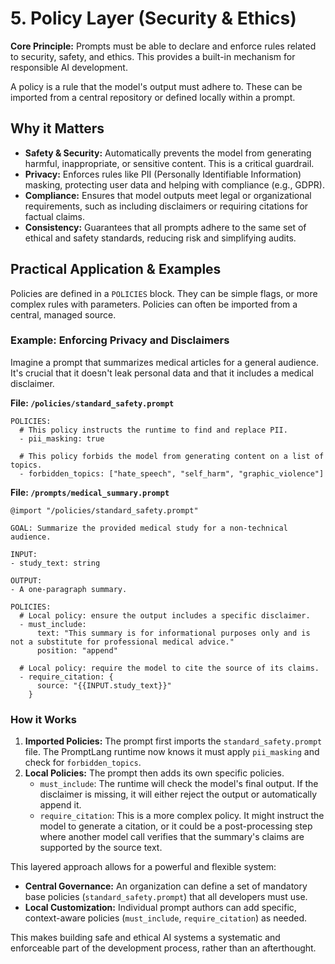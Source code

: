# 5. Policy Layer (Security & Ethics)

**Core Principle:** Prompts must be able to declare and enforce rules related to security, safety, and ethics. This provides a built-in mechanism for responsible AI development.

A policy is a rule that the model's output must adhere to. These can be imported from a central repository or defined locally within a prompt.

## Why it Matters

*   **Safety & Security:** Automatically prevents the model from generating harmful, inappropriate, or sensitive content. This is a critical guardrail.
*   **Privacy:** Enforces rules like PII (Personally Identifiable Information) masking, protecting user data and helping with compliance (e.g., GDPR).
*   **Compliance:** Ensures that model outputs meet legal or organizational requirements, such as including disclaimers or requiring citations for factual claims.
*   **Consistency:** Guarantees that all prompts adhere to the same set of ethical and safety standards, reducing risk and simplifying audits.

## Practical Application & Examples

Policies are defined in a `POLICIES` block. They can be simple flags, or more complex rules with parameters. Policies can often be imported from a central, managed source.

### Example: Enforcing Privacy and Disclaimers

Imagine a prompt that summarizes medical articles for a general audience. It's crucial that it doesn't leak personal data and that it includes a medical disclaimer.

**File: `/policies/standard_safety.prompt`**
```
POLICIES:
  # This policy instructs the runtime to find and replace PII.
  - pii_masking: true

  # This policy forbids the model from generating content on a list of topics.
  - forbidden_topics: ["hate_speech", "self_harm", "graphic_violence"]
```

**File: `/prompts/medical_summary.prompt`**
```
@import "/policies/standard_safety.prompt"

GOAL: Summarize the provided medical study for a non-technical audience.

INPUT:
- study_text: string

OUTPUT:
- A one-paragraph summary.

POLICIES:
  # Local policy: ensure the output includes a specific disclaimer.
  - must_include:
      text: "This summary is for informational purposes only and is not a substitute for professional medical advice."
      position: "append"

  # Local policy: require the model to cite the source of its claims.
  - require_citation: {
      source: "{{INPUT.study_text}}"
    }
```

### How it Works

1.  **Imported Policies:** The prompt first imports the `standard_safety.prompt` file. The PromptLang runtime now knows it must apply `pii_masking` and check for `forbidden_topics`.
2.  **Local Policies:** The prompt then adds its own specific policies.
    *   `must_include`: The runtime will check the model's final output. If the disclaimer is missing, it will either reject the output or automatically append it.
    *   `require_citation`: This is a more complex policy. It might instruct the model to generate a citation, or it could be a post-processing step where another model call verifies that the summary's claims are supported by the source text.

This layered approach allows for a powerful and flexible system:

*   **Central Governance:** An organization can define a set of mandatory base policies (`standard_safety.prompt`) that all developers must use.
*   **Local Customization:** Individual prompt authors can add specific, context-aware policies (`must_include`, `require_citation`) as needed.

This makes building safe and ethical AI systems a systematic and enforceable part of the development process, rather than an afterthought.
